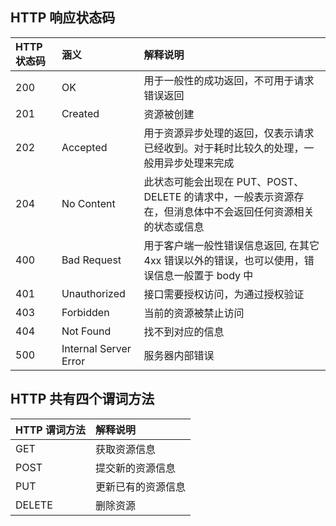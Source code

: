 ##  HTTP 响应状态码

| HTTP 状态码 | 涵义                  | 解释说明                                                     |
| :---------- | :-------------------- | :----------------------------------------------------------- |
| 200         | OK                    | 用于一般性的成功返回，不可用于请求错误返回                   |
| 201         | Created               | 资源被创建                                                   |
| 202         | Accepted              | 用于资源异步处理的返回，仅表示请求已经收到。对于耗时比较久的处理，一般用异步处理来完成 |
| 204         | No Content            | 此状态可能会出现在 PUT、POST、DELETE 的请求中，一般表示资源存在，但消息体中不会返回任何资源相关的状态或信息 |
| 400         | Bad Request           | 用于客户端一般性错误信息返回, 在其它 4xx 错误以外的错误，也可以使用，错误信息一般置于 body 中 |
| 401         | Unauthorized          | 接口需要授权访问，为通过授权验证                             |
| 403         | Forbidden             | 当前的资源被禁止访问                                         |
| 404         | Not Found             | 找不到对应的信息                                             |
| 500         | Internal Server Error | 服务器内部错误                                               |

## HTTP 共有四个谓词方法

| HTTP 谓词方法 | 解释说明           |
| :------------ | :----------------- |
| GET           | 获取资源信息       |
| POST          | 提交新的资源信息   |
| PUT           | 更新已有的资源信息 |
| DELETE        | 删除资源           |